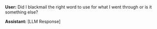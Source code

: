 **User:**
Did I blackmail the right word to use for what I went through or is it something else?

**Assistant:**
[LLM Response]

